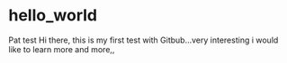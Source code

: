 # hello_world
Pat test
Hi there, this is my first test with Gitbub...very interesting
i would like to learn more and more,, 

